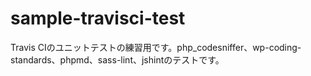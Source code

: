 # sample-travisci-test
Travis CIのユニットテストの練習用です。php_codesniffer、wp-coding-standards、phpmd、sass-lint、jshintのテストです。
